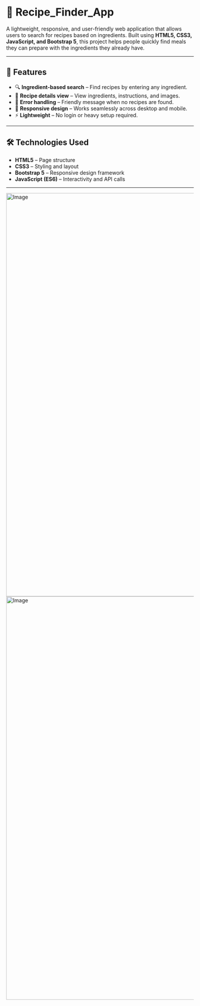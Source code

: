 # 🍳 Recipe_Finder_App

A lightweight, responsive, and user-friendly web application that allows users to search for recipes based on ingredients. Built using **HTML5, CSS3, JavaScript, and Bootstrap 5**, this project helps people quickly find meals they can prepare with the ingredients they already have.  

---

## 📌 Features
- 🔍 **Ingredient-based search** – Find recipes by entering any ingredient.  
- 📑 **Recipe details view** – View ingredients, instructions, and images.  
- 🚫 **Error handling** – Friendly message when no recipes are found.  
- 📱 **Responsive design** – Works seamlessly across desktop and mobile.  
- ⚡ **Lightweight** – No login or heavy setup required.  

---

## 🛠️ Technologies Used
- **HTML5** – Page structure  
- **CSS3** – Styling and layout  
- **Bootstrap 5** – Responsive design framework  
- **JavaScript (ES6)** – Interactivity and API calls  
 
---
<img width="1919" height="1079" alt="Image" src="https://github.com/user-attachments/assets/ec0cfab6-8ec5-4be1-95ff-2dfe3d6dea1e" />
<img width="1919" height="1079" alt="Image" src="https://github.com/user-attachments/assets/d0c1d9b9-a028-4f4c-8f4f-db97fcd7eeaa" />
